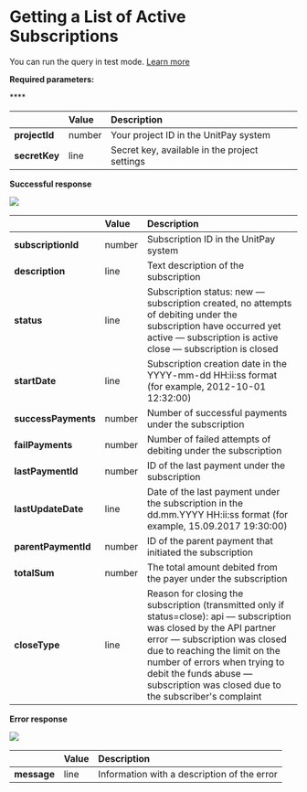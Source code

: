 # Getting a List of Active Subscriptions

You can run the query in test mode. [Learn more](../../book-of-reference/test-api.md)

**Required parameters:**

\*\*\*\*

|  | **Value** | **Description** |
| :--- | :--- | :--- |
| **projectId** | number | Your project ID in the UnitPay system |
| **secretKey** | line | Secret key, available in the project settings |

**Successful response**

![](../../.gitbook/assets/image%20%285%29.png)

|  | **Value** | **Description** |
| :--- | :--- | :--- |
| **subscriptionId** | number | Subscription ID in the UnitPay system |
| **description** | line | Text description of the subscription |
| **status** | line | Subscription status:   new — subscription created, no attempts of debiting under the subscription have occurred yet   active — subscription is active   close — subscription is closed |
| **startDate** | line | Subscription creation date in the YYYY-mm-dd HH:ii:ss format \(for example, 2012-10-01 12:32:00\) |
| **successPayments** | number | Number of successful payments under the subscription |
| **failPayments** | number | Number of failed attempts of debiting under the subscription |
| **lastPaymentId** | number | ID of the last payment under the subscription |
| **lastUpdateDate** | line | Date of the last payment under the subscription in the dd.mm.YYYY HH:ii:ss format \(for example, 15.09.2017 19:30:00\) |
| **parentPaymentId** | number | ID of the parent payment that initiated the subscription |
| **totalSum** | number | The total amount debited from the payer under the subscription |
| **closeType** | line | Reason for closing the subscription \(transmitted only if status=close\):   api — subscription was closed by the API partner   error — subscription was closed due to reaching the limit on the number of errors when trying to debit the funds   abuse — subscription was closed due to the subscriber's complaint |

**Error response**

![](../../.gitbook/assets/image%20%2830%29.png)

|  | **Value** | **Description** |
| :--- | :--- | :--- |
| **message** | line | Information with a description of the error |

